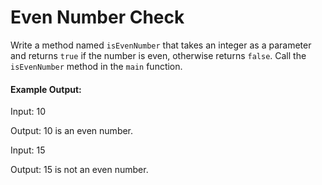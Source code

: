 # Even Number Check

Write a method named `isEvenNumber` that takes an integer as a parameter and 
returns `true` if the number is even, otherwise returns `false`. Call the 
`isEvenNumber` method in the `main` function.

#### Example Output:
Input: 10 

Output: 10 is an even number.

Input: 15

Output: 15 is not an even number.
